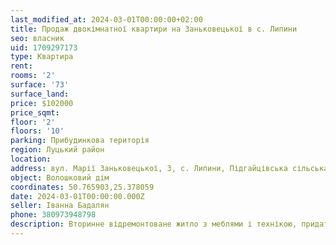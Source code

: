 ```yaml
---
last_modified_at: 2024-03-01T00:00:00+02:00
title: Продаж двокімнатної квартири на Заньковецької в с. Липини
seo: власник
uid: 1709297173
type: Квартира
rent:
rooms: '2'
surface: '73'
surface_land:
price: $102000
price_sqmt:
floor: '2'
floors: '10'
parking: Прибудинкова територія
region: Луцький район
location:
address: вул. Марії Заньковецької, 3, с. Липини, Підгайцівська сільська територіальна громада
object: Волошковий дім
coordinates: 50.765903,25.378059
date: 2024-03-01T00:00:00.000Z
seller: Іванна Бадалян
phone: 380973948798
description: Вторинне відремонтоване житло з меблями і технікою, придатне і готове для проживання
---
```

